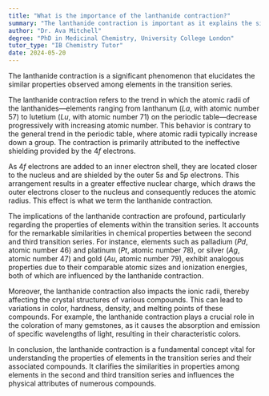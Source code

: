 ```yaml
---
title: "What is the importance of the lanthanide contraction?"
summary: "The lanthanide contraction is important as it explains the similar properties of elements in the transition series."
author: "Dr. Ava Mitchell"
degree: "PhD in Medicinal Chemistry, University College London"
tutor_type: "IB Chemistry Tutor"
date: 2024-05-20
---
```


The lanthanide contraction is a significant phenomenon that elucidates the similar properties observed among elements in the transition series.

The lanthanide contraction refers to the trend in which the atomic radii of the lanthanides—elements ranging from lanthanum ($La$, with atomic number $57$) to lutetium ($Lu$, with atomic number $71$) on the periodic table—decrease progressively with increasing atomic number. This behavior is contrary to the general trend in the periodic table, where atomic radii typically increase down a group. The contraction is primarily attributed to the ineffective shielding provided by the $4f$ electrons.

As $4f$ electrons are added to an inner electron shell, they are located closer to the nucleus and are shielded by the outer $5s$ and $5p$ electrons. This arrangement results in a greater effective nuclear charge, which draws the outer electrons closer to the nucleus and consequently reduces the atomic radius. This effect is what we term the lanthanide contraction.

The implications of the lanthanide contraction are profound, particularly regarding the properties of elements within the transition series. It accounts for the remarkable similarities in chemical properties between the second and third transition series. For instance, elements such as palladium ($Pd$, atomic number $46$) and platinum ($Pt$, atomic number $78$), or silver ($Ag$, atomic number $47$) and gold ($Au$, atomic number $79$), exhibit analogous properties due to their comparable atomic sizes and ionization energies, both of which are influenced by the lanthanide contraction.

Moreover, the lanthanide contraction also impacts the ionic radii, thereby affecting the crystal structures of various compounds. This can lead to variations in color, hardness, density, and melting points of these compounds. For example, the lanthanide contraction plays a crucial role in the coloration of many gemstones, as it causes the absorption and emission of specific wavelengths of light, resulting in their characteristic colors.

In conclusion, the lanthanide contraction is a fundamental concept vital for understanding the properties of elements in the transition series and their associated compounds. It clarifies the similarities in properties among elements in the second and third transition series and influences the physical attributes of numerous compounds.
    